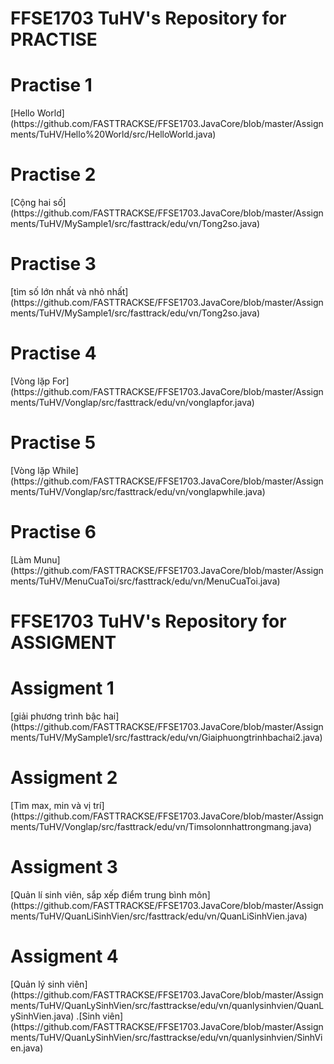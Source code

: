 # FFSE1703 TuHV's Repository for PRACTISE
<h1>Practise 1</h1>[Hello World]
(https://github.com/FASTTRACKSE/FFSE1703.JavaCore/blob/master/Assignments/TuHV/Hello%20World/src/HelloWorld.java)
<h1>Practise 2</h1>[Cộng hai số]
(https://github.com/FASTTRACKSE/FFSE1703.JavaCore/blob/master/Assignments/TuHV/MySample1/src/fasttrack/edu/vn/Tong2so.java)
<h1>Practise 3</h1>  [tìm số lớn nhất và nhỏ nhất]
(https://github.com/FASTTRACKSE/FFSE1703.JavaCore/blob/master/Assignments/TuHV/MySample1/src/fasttrack/edu/vn/Tong2so.java)
<h1>Practise 4</h1> [Vòng lặp For]
(https://github.com/FASTTRACKSE/FFSE1703.JavaCore/blob/master/Assignments/TuHV/Vonglap/src/fasttrack/edu/vn/vonglapfor.java)
<h1>Practise 5</h1> [Vòng lặp While]
(https://github.com/FASTTRACKSE/FFSE1703.JavaCore/blob/master/Assignments/TuHV/Vonglap/src/fasttrack/edu/vn/vonglapwhile.java)
<h1>Practise 6</h1> [Làm Munu]
(https://github.com/FASTTRACKSE/FFSE1703.JavaCore/blob/master/Assignments/TuHV/MenuCuaToi/src/fasttrack/edu/vn/MenuCuaToi.java)
<h1> FFSE1703 TuHV's Repository for ASSIGMENT</h1>
<h1>Assigment 1</h1>  [giải phương trình bậc hai]
(https://github.com/FASTTRACKSE/FFSE1703.JavaCore/blob/master/Assignments/TuHV/MySample1/src/fasttrack/edu/vn/Giaiphuongtrinhbachai2.java)
<h1>Assigment 2</h1>  [Tìm max, min và vị trí]
(https://github.com/FASTTRACKSE/FFSE1703.JavaCore/blob/master/Assignments/TuHV/Vonglap/src/fasttrack/edu/vn/Timsolonnhattrongmang.java)
<h1>Assigment 3</h1>  [Quản lí sinh viên, sắp xếp điểm trung bình môn]
(https://github.com/FASTTRACKSE/FFSE1703.JavaCore/blob/master/Assignments/TuHV/QuanLiSinhVien/src/fasttrack/edu/vn/QuanLiSinhVien.java)
<h1>Assigment 4</h1> [Quản lý sinh viên]
(https://github.com/FASTTRACKSE/FFSE1703.JavaCore/blob/master/Assignments/TuHV/QuanLySinhVien/src/fasttrackse/edu/vn/quanlysinhvien/QuanLySinhVien.java)
 .[Sinh viên]
(https://github.com/FASTTRACKSE/FFSE1703.JavaCore/blob/master/Assignments/TuHV/QuanLySinhVien/src/fasttrackse/edu/vn/quanlysinhvien/SinhVien.java)
